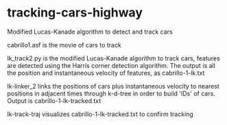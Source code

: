# tracking-cars-highway
Modified Lucas-Kanade algorithm to detect and track cars

cabrillo1.asf is the movie of cars to track

lk_track2.py is the modified Lucas-Kanade algorithm to track cars, features are detected using the Harris corner detection algorithm. The output is all the position and instantaneous velocity of features, as cabrillo-1-lk.txt

lk-linker_2 links the positions of cars plus instantaneous velocity to nearest positions in adjacent times through k-d-tree in order to build 'IDs' of cars. Output is cabrillo-1-lk-tracked.txt

lk-track-traj visualizes cabrillo-1-lk-tracked.txt to confirm tracking
